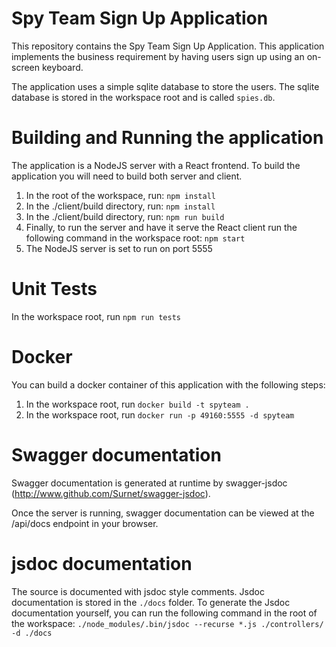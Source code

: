 # Spy Team Sign Up Application

This repository contains the Spy Team Sign Up Application.  This application implements the business requirement by having users sign up using an on-screen keyboard.

The application uses a simple sqlite database to store the users.  The sqlite database is stored in the workspace root and is called ```spies.db```.

# Building and Running the application
The application is a NodeJS server with a React frontend. To build the application you will need to build both server and client.

1. In the root of the workspace, run: ```npm install```
3. In the ./client/build directory, run: ```npm install```
4. In the ./client/build directory, run: ```npm run build```
5. Finally, to run the server and have it serve the React client run the following command in the workspace root: ```npm start```
6. The NodeJS server is set to run on port 5555

# Unit Tests
In the workspace root, run ```npm run tests```

# Docker
You can build a docker container of this application with the following steps:
1. In the workspace root, run ```docker build -t spyteam .```
2. In the workspace root, run ```docker run -p 49160:5555 -d spyteam```

# Swagger documentation
Swagger documentation is generated at runtime by swagger-jsdoc (http://www.github.com/Surnet/swagger-jsdoc).

Once the server is running, swagger documentation can be viewed at the /api/docs endpoint in your browser.

# jsdoc documentation
The source is documented with jsdoc style comments.  Jsdoc documentation is stored in the ```./docs``` folder. To generate the Jsdoc documentation yourself, you can run the following command in the root of the workspace:
```./node_modules/.bin/jsdoc --recurse *.js ./controllers/ -d ./docs```

